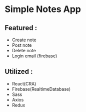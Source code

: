 # Simple Notes App 

## Featured :
- Create note
- Post note
- Delete note 
- Login email (firebase)

## Utilized :
- React(CRA)
- Firebase(RealtimeDatabase)
- Sass
- Axios
- Redux




